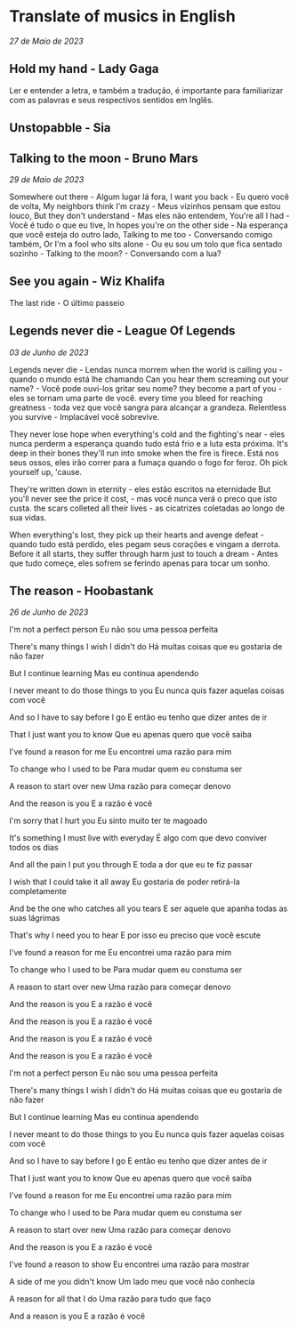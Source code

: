 # Translate of musics in English

_27 de Maio de 2023_

## Hold my hand - Lady Gaga

Ler e entender a letra, e também a tradução, é importante para familiarizar com as palavras e seus respectivos sentidos em Inglês.

## Unstopabble - Sia

## Talking to the moon - Bruno Mars

_29 de Maio de 2023_

Somewhere out there - Algum lugar lá fora, I want you back - Eu quero você de volta, My neighbors think I'm crazy - Meus vizinhos pensam que estou louco, But they don't understand - Mas eles não entendem, You're all I had - Você é tudo o que eu tive, In hopes you're on the other side - Na esperança que você esteja do outro lado, Talking to me too - Conversando comigo também, Or I'm a fool who sits alone - Ou eu sou um tolo que fica sentado sozinho - Talking to the moon? - Conversando com a lua? 

## See you again - Wiz Khalifa

The last ride - O último passeio

## Legends never die - League Of Legends

_03 de Junho de 2023_ 

Legends never die - Lendas nunca morrem
when the world is calling you - quando o mundo está lhe chamando
Can you hear them screaming out your name? - Você pode ouvi-los gritar seu nome? 
they become a part of you - eles se tornam uma parte de você.
every time you bleed for reaching greatness - toda vez que você sangra para alcançar a grandeza. 
Relentless you survive - Implacável você sobrevive.

They never lose hope when everything's cold and the fighting's near - eles nunca perderm a esperança quando tudo está frio e a luta esta próxima.
It's deep in their bones they'll run into smoke when the fire is firece. Está nos seus ossos, eles irão correr para a fumaça quando o fogo for feroz.
Oh pick yourself up, 'cause.

They're written down in eternity - eles estão escritos na eternidade
But you'll never see the price it cost, - mas você nunca verá o preco que isto custa.
the scars colleted all their lives - as cicatrizes coletadas ao longo de sua vidas. 

When everything's lost, they pick up their hearts and avenge defeat - quando tudo está perdido, eles pegam seus corações e vingam a derrota.
Before it all starts, they suffer through harm just to touch a dream - Antes que tudo começe, eles sofrem se ferindo apenas para tocar um sonho.

## The reason - Hoobastank 

_26 de Junho de 2023_

I'm not a perfect person
Eu não sou uma pessoa perfeita

There's many things I wish I didn't do 
Há muitas coisas que eu gostaria de não fazer

But I continue learning 
Mas eu continua apendendo 

I never meant to do those things to you
Eu nunca quis fazer aquelas coisas com você

And so I have to say before I go
E então eu tenho que dizer antes de ir

That I just want you to know
Que eu apenas quero que você saiba 

I've found a reason for me
Eu encontrei uma razão para mim

To change who I used to be
Para mudar quem eu constuma ser

A reason to start over new
Uma razão para começar denovo

And the reason is you
E a razão é você

I'm sorry that I hurt you 
Eu sinto muito ter te magoado

It's something I must live with everyday
É algo com que devo conviver todos os dias

And all the pain I put you through
E toda a dor que eu te fiz passar

I wish that I could take it all away
Eu gostaria de poder retirá-la completamente

And be the one who catches all you tears
E ser aquele que apanha todas as suas lágrimas

That's why I need you to hear
E por isso eu preciso que você escute

I've found a reason for me
Eu encontrei uma razão para mim

To change who I used to be
Para mudar quem eu constuma ser

A reason to start over new
Uma razão para começar denovo

And the reason is you
E a razão é você

And the reason is you
E a razão é você

And the reason is you
E a razão é você

And the reason is you
E a razão é você

I'm not a perfect person
Eu não sou uma pessoa perfeita

There's many things I wish I didn't do 
Há muitas coisas que eu gostaria de não fazer

But I continue learning 
Mas eu continua apendendo 

I never meant to do those things to you
Eu nunca quis fazer aquelas coisas com você

And so I have to say before I go
E então eu tenho que dizer antes de ir

That I just want you to know
Que eu apenas quero que você saiba 

I've found a reason for me
Eu encontrei uma razão para mim

To change who I used to be
Para mudar quem eu constuma ser

A reason to start over new
Uma razão para começar denovo

And the reason is you
E a razão é você

I've found a reason to show 
Eu encontrei uma razão para mostrar

A side of me you didn't know
Um lado meu que você não conhecia

A reason for all that I do
Uma razão para tudo que faço

And a reason is you
E a razão é você